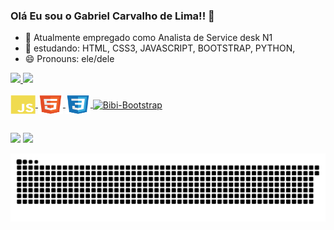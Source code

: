 ### Olá Eu sou o Gabriel Carvalho de Lima!! 👋


- 🔭 Atualmente empregado como Analista de Service desk N1
- 🌱 estudando: HTML, CSS3, JAVASCRIPT, BOOTSTRAP, PYTHON, 
- 😄 Pronouns: ele/dele

<div>
  <a href="https://github.com/GabrielLima15">
  <img height="170em" src="https://github-readme-stats.vercel.app/api?username=gabriellima15&show_icons=true&theme=dracula&include_all_commits=true&count_private=true"/>
  <img height="170em" src="https://github-readme-stats.vercel.app/api/top-langs/?username=gabriellima15&layout=compact&langs_count=7&theme=dracula"/>
</div>

<div style="display: inline_block"><br>
  <img align="center" alt="Bibi-Js" height="30" width="40" src="https://raw.githubusercontent.com/devicons/devicon/master/icons/javascript/javascript-plain.svg">
  <img align="center" alt="Bibi-HTML" height="30" width="40" src="https://raw.githubusercontent.com/devicons/devicon/master/icons/html5/html5-original.svg">
  <img align="center" alt="Bibi-CSS" height="30" width="40" src="https://raw.githubusercontent.com/devicons/devicon/master/icons/css3/css3-original.svg">
  <img align="center" alt="Bibi-Bootstrap" height="30" width="40" src="https://cdn.jsdelivr.net/gh/devicons/devicon/icons/bootstrap/bootstrap-original.svg">

</div>
  
   ##

<div>  
  <a href = "mailto:gabriellimaa8500@gmail.com"><img src="https://img.shields.io/badge/-Gmail-%23333?style=for-the-badge&logo=gmail&logoColor=white" target="_blank"></a>
  <a href="https://www.linkedin.com/in/gabriel-carvalho-de-lima-a19814199/" target="_blank"><img src="https://img.shields.io/badge/-LinkedIn-%230077B5?style=for-the-badge&logo=linkedin&logoColor=white" target="_blank"></a> 
 
  ![Snake animation](https://github.com/gabriellima15/gabriellima15/blob/output/github-contribution-grid-snake.svg)
 
</div>
